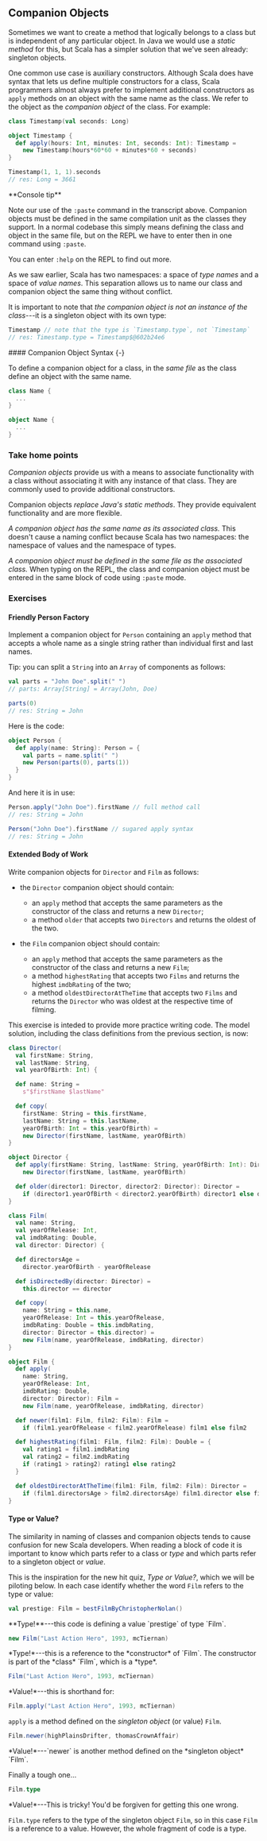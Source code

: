 ## Companion Objects

Sometimes we want to create a method that logically belongs to a class but is independent of any particular object. In Java we would use a *static method* for this, but Scala has a simpler solution that we've seen already: singleton objects.

One common use case is auxiliary constructors. Although Scala does have syntax that lets us define multiple constructors for a class, Scala programmers almost always prefer to implement additional constructors as `apply` methods on an object with the same name as the class. We refer to the object as the *companion object* of the class. For example:

~~~ scala
class Timestamp(val seconds: Long)

object Timestamp {
  def apply(hours: Int, minutes: Int, seconds: Int): Timestamp =
    new Timestamp(hours*60*60 + minutes*60 + seconds)
}

Timestamp(1, 1, 1).seconds
// res: Long = 3661
~~~

<div class="alert alert-info">
**Console tip**

Note our use of the `:paste` command in the transcript above. Companion objects must be defined in the same compilation unit as the classes they support. In a normal codebase this simply means defining the class and object in the same file, but on the REPL we have to enter then in one command using `:paste`.

You can enter `:help` on the REPL to find out more.
</div>

As we saw earlier, Scala has two namespaces: a space of *type names* and a space of *value names*. This separation allows us to name our class and companion object the same thing without conflict.

It is important to note that *the companion object is not an instance of the class*---it is a singleton object with its own type:

~~~ scala
Timestamp // note that the type is `Timestamp.type`, not `Timestamp`
// res: Timestamp.type = Timestamp$@602b24e6
~~~

<div class="callout callout-info">
#### Companion Object Syntax {-}

To define a companion object for a class, in the *same file* as the class define an object with the same name.

~~~ scala
class Name {
  ...
}

object Name {
  ...
}
~~~
</div>

### Take home points

*Companion objects* provide us with a means to associate functionality with a class without associating it with any instance of that class. They are commonly used to provide additional constructors.

Companion objects *replace Java's static methods*. They provide equivalent functionality and are more flexible.

*A companion object has the same name as its associated class.* This doesn't cause a naming conflict because Scala has two namespaces: the namespace of values and the namespace of types.

*A companion object must be defined in the same file as the associated class.* When typing on the REPL, the class and companion object must be entered in the same block of code using `:paste` mode.

### Exercises

#### Friendly Person Factory

Implement a companion object for `Person` containing an `apply` method that accepts a whole name as a single string rather than individual first and last names.

Tip: you can split a `String` into an `Array` of components as follows:

~~~ scala
val parts = "John Doe".split(" ")
// parts: Array[String] = Array(John, Doe)

parts(0)
// res: String = John
~~~

<div class="solution">
Here is the code:

~~~ scala
object Person {
  def apply(name: String): Person = {
    val parts = name.split(" ")
    new Person(parts(0), parts(1))
  }
}
~~~

And here it is in use:

~~~ scala
Person.apply("John Doe").firstName // full method call
// res: String = John

Person("John Doe").firstName // sugared apply syntax
// res: String = John
~~~
</div>

#### Extended Body of Work

Write companion objects for `Director` and `Film` as follows:

 - the `Director` companion object should contain:
    - an `apply` method that accepts the same parameters as the constructor of the class
      and returns a new `Director`;
    - a method `older` that accepts two `Directors` and returns the oldest of the two.

 - the `Film` companion object should contain:
    - an `apply` method that accepts the same parameters as the constructor of the class
      and returns a new `Film`;
    - a method `highestRating` that accepts two `Films` and returns the highest
      `imdbRating` of the two;
    - a method `oldestDirectorAtTheTime` that accepts two `Films` and returns the `Director`
      who was oldest at the respective time of filming.

<div class="solution">

This exercise is inteded to provide more practice writing code. The model solution, including the class definitions from the previous section, is now:

~~~ scala
class Director(
  val firstName: String,
  val lastName: String,
  val yearOfBirth: Int) {

  def name: String =
    s"$firstName $lastName"

  def copy(
    firstName: String = this.firstName,
    lastName: String = this.lastName,
    yearOfBirth: Int = this.yearOfBirth) =
    new Director(firstName, lastName, yearOfBirth)
}

object Director {
  def apply(firstName: String, lastName: String, yearOfBirth: Int): Director =
    new Director(firstName, lastName, yearOfBirth)

  def older(director1: Director, director2: Director): Director =
    if (director1.yearOfBirth < director2.yearOfBirth) director1 else director2
}

class Film(
  val name: String,
  val yearOfRelease: Int,
  val imdbRating: Double,
  val director: Director) {

  def directorsAge =
    director.yearOfBirth - yearOfRelease

  def isDirectedBy(director: Director) =
    this.director == director

  def copy(
    name: String = this.name,
    yearOfRelease: Int = this.yearOfRelease,
    imdbRating: Double = this.imdbRating,
    director: Director = this.director) =
    new Film(name, yearOfRelease, imdbRating, director)
}

object Film {
  def apply(
    name: String,
    yearOfRelease: Int,
    imdbRating: Double,
    director: Director): Film =
    new Film(name, yearOfRelease, imdbRating, director)

  def newer(film1: Film, film2: Film): Film =
    if (film1.yearOfRelease < film2.yearOfRelease) film1 else film2

  def highestRating(film1: Film, film2: Film): Double = {
    val rating1 = film1.imdbRating
    val rating2 = film2.imdbRating
    if (rating1 > rating2) rating1 else rating2
  }

  def oldestDirectorAtTheTime(film1: Film, film2: Film): Director =
    if (film1.directorsAge > film2.directorsAge) film1.director else film2.director
}
~~~

</div>

#### Type or Value?

The similarity in naming of classes and companion objects tends to cause confusion for new Scala developers. When reading a block of code it is important to know which parts refer to a class or *type* and which parts refer to a singleton object or *value*.

This is the inspiration for the new hit quiz, *Type or Value?*, which we will be piloting below. In each case identify whether the word `Film` refers to the type or value:

~~~ scala
val prestige: Film = bestFilmByChristopherNolan()
~~~

<div class="solution">
**Type!**---this code is defining a value `prestige` of type `Film`.
</div>

~~~ scala
new Film("Last Action Hero", 1993, mcTiernan)
~~~

<div class="solution">
*Type!*---this is a reference to the *constructor* of `Film`. The constructor is part of the *class* `Film`, which is a *type*.
</div>

~~~ scala
Film("Last Action Hero", 1993, mcTiernan)
~~~

<div class="solution">
*Value!*---this is shorthand for:

~~~ scala
Film.apply("Last Action Hero", 1993, mcTiernan)
~~~

`apply` is a method defined on the *singleton object* (or value) `Film`.
</div>

~~~ scala
Film.newer(highPlainsDrifter, thomasCrownAffair)
~~~

<div class="solution">
*Value!*---`newer` is another method defined on the *singleton object* `Film`.
</div>

Finally a tough one...

~~~ scala
Film.type
~~~

<div class="solution">
*Value!*---This is tricky! You'd be forgiven for getting this one wrong.

`Film.type` refers to the type of the singleton object `Film`, so in this case `Film` is a reference to a value. However, the whole fragment of code is a type.
</div>
